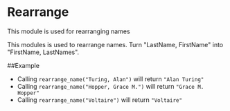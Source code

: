 Rearrange
==========

This module is used for rearranging names

This modules is used to rearrange names.
Turn "LastName, FirstName" into "FirstName, LastNames".

##Example

* Calling `rearrange_name("Turing, Alan")` will return `"Alan Turing"`
* Calling `rearrange_name("Hopper, Grace M.")` will return `"Grace M. Hopper"`
* Calling `rearrange_name("Voltaire")` will return `"Voltaire"`
